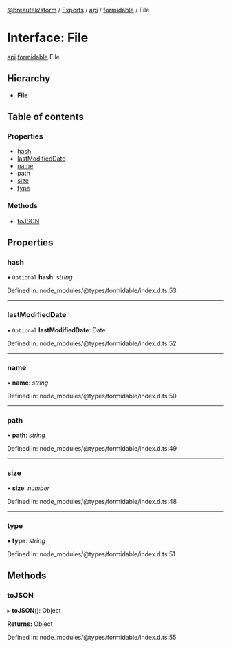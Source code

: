 [@breautek/storm](../README.md) / [Exports](../modules.md) / [api](../modules/api.md) / [formidable](../modules/api.formidable.md) / File

# Interface: File

[api](../modules/api.md).[formidable](../modules/api.formidable.md).File

## Hierarchy

* **File**

## Table of contents

### Properties

- [hash](api.formidable.file.md#hash)
- [lastModifiedDate](api.formidable.file.md#lastmodifieddate)
- [name](api.formidable.file.md#name)
- [path](api.formidable.file.md#path)
- [size](api.formidable.file.md#size)
- [type](api.formidable.file.md#type)

### Methods

- [toJSON](api.formidable.file.md#tojson)

## Properties

### hash

• `Optional` **hash**: *string*

Defined in: node_modules/@types/formidable/index.d.ts:53

___

### lastModifiedDate

• `Optional` **lastModifiedDate**: Date

Defined in: node_modules/@types/formidable/index.d.ts:52

___

### name

• **name**: *string*

Defined in: node_modules/@types/formidable/index.d.ts:50

___

### path

• **path**: *string*

Defined in: node_modules/@types/formidable/index.d.ts:49

___

### size

• **size**: *number*

Defined in: node_modules/@types/formidable/index.d.ts:48

___

### type

• **type**: *string*

Defined in: node_modules/@types/formidable/index.d.ts:51

## Methods

### toJSON

▸ **toJSON**(): Object

**Returns:** Object

Defined in: node_modules/@types/formidable/index.d.ts:55
